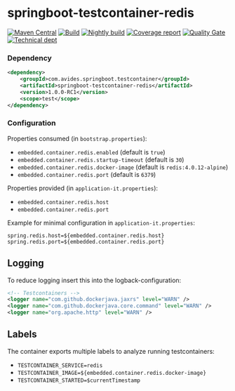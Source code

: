 # springboot-testcontainer-redis

[![Maven Central](https://img.shields.io/maven-metadata/v/http/central.maven.org/maven2/com/avides/springboot/testcontainer/springboot-testcontainer-redis/maven-metadata.xml.svg)](https://search.maven.org/#search%7Cgav%7C1%7Cg%3A%22com.avides.springboot.testcontainer%22%20AND%20a%3A%22springboot-testcontainer-redis%22)
[![Build](https://github.com/springboot-testcontainer/springboot-testcontainer-redis/workflows/release/badge.svg)](https://github.com/springboot-testcontainer/springboot-testcontainer-redis/actions)
[![Nightly build](https://github.com/springboot-testcontainer/springboot-testcontainer-redis/workflows/nightly/badge.svg)](https://github.com/springboot-testcontainer/springboot-testcontainer-redis/actions)
[![Coverage report](https://sonarcloud.io/api/project_badges/measure?project=springboot-testcontainer_springboot-testcontainer-redis&metric=coverage)](https://sonarcloud.io/dashboard?id=springboot-testcontainer_springboot-testcontainer-redis)
[![Quality Gate](https://sonarcloud.io/api/project_badges/measure?project=springboot-testcontainer_springboot-testcontainer-redis&metric=alert_status)](https://sonarcloud.io/dashboard?id=springboot-testcontainer_springboot-testcontainer-redis)
[![Technical dept](https://sonarcloud.io/api/project_badges/measure?project=springboot-testcontainer_springboot-testcontainer-redis&metric=sqale_index)](https://sonarcloud.io/dashboard?id=springboot-testcontainer_springboot-testcontainer-redis)

### Dependency
```xml
<dependency>
	<groupId>com.avides.springboot.testcontainer</groupId>
	<artifactId>springboot-testcontainer-redis</artifactId>
	<version>1.0.0-RC1</version>
	<scope>test</scope>
</dependency>
```

### Configuration
Properties consumed (in `bootstrap.properties`):
- `embedded.container.redis.enabled` (default is `true`)
- `embedded.container.redis.startup-timeout` (default is `30`)
- `embedded.container.redis.docker-image` (default is `redis:4.0.12-alpine`)
- `embedded.container.redis.port` (default is `6379`)

Properties provided (in `application-it.properties`):
- `embedded.container.redis.host`
- `embedded.container.redis.port`

Example for minimal configuration in `application-it.properties`:
```
spring.redis.host=${embedded.container.redis.host} 
spring.redis.port=${embedded.container.redis.port}
```

## Logging
To reduce logging insert this into the logback-configuration:
```xml
<!-- Testcontainers -->
<logger name="com.github.dockerjava.jaxrs" level="WARN" />
<logger name="com.github.dockerjava.core.command" level="WARN" />
<logger name="org.apache.http" level="WARN" />
```

## Labels
The container exports multiple labels to analyze running testcontainers:
- `TESTCONTAINER_SERVICE=redis`
- `TESTCONTAINER_IMAGE=${embedded.container.redis.docker-image}`
- `TESTCONTAINER_STARTED=$currentTimestamp`
